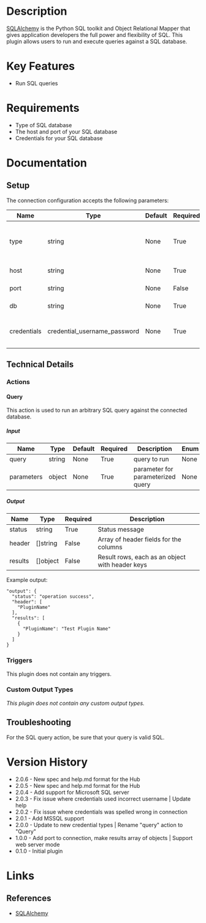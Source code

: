# Description

[SQLAlchemy](http://docs.sqlalchemy.org/en/latest/) is the Python SQL toolkit and Object Relational Mapper that gives application developers the full power and flexibility of SQL.
This plugin allows users to run and execute queries against a SQL database.

# Key Features

* Run SQL queries

# Requirements

* Type of SQL database
* The host and port of your SQL database
* Credentials for your SQL database

# Documentation

## Setup

The connection configuration accepts the following parameters:

  |Name|Type|Default|Required|Description|Enum|
  |----|----|-------|--------|-----------|----|
  |type|string|None|True|Database type (i.e. mysql, postgres... etc.)|None|
  |host|string|None|True|Database hostname|None|
  |port|string|None|False|Database port|None|
  |db|string|None|True|Database name|None|
  |credentials|credential_username_password|None|True|Database username and password|None|

## Technical Details

### Actions

#### Query

This action is used to run an arbitrary SQL query against the connected database.

##### Input

|Name|Type|Default|Required|Description|Enum|
|----|----|-------|--------|-----------|----|
|query|string|None|True|query to run|None|
|parameters|object|None|True|parameter for parameterized query|None|

##### Output

|Name|Type|Required|Description|
|----|----|--------|-----------|
|status|string|True|Status message|
|header|[]string|False|Array of header fields for the columns|
|results|[]object|False|Result rows, each as an object with header keys|

Example output:

```
"output": {
  "status": "operation success",
  "header": [
    "PluginName"
  ],
  "results": [
    {
      "PluginName": "Test Plugin Name"
    }
  ]
}
```

### Triggers

This plugin does not contain any triggers.

### Custom Output Types

_This plugin does not contain any custom output types._

## Troubleshooting

For the SQL query action, be sure that your query is valid SQL.

# Version History

* 2.0.6 - New spec and help.md format for the Hub
* 2.0.5 - New spec and help.md format for the Hub
* 2.0.4 - Add support for Microsoft SQL server
* 2.0.3 - Fix issue where credentials used incorrect username | Update help
* 2.0.2 - Fix issue where credentials was spelled wrong in connection
* 2.0.1 - Add MSSQL support
* 2.0.0 - Update to new credential types | Rename "query" action to "Query"
* 1.0.0 - Add port to connection, make results array of objects | Support web server mode
* 0.1.0 - Initial plugin

# Links

## References

* [SQLAlchemy](http://docs.sqlalchemy.org/en/latest/)

